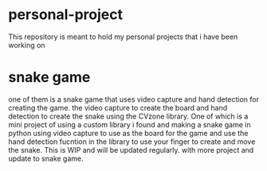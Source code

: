 # personal-project
 This repository is meant to hold my personal projects that i have been working on
 
 # snake game 
 one of them is a snake game that uses video capture and hand detection for creating the game. the video capture to create the board and hand detection to create the snake using the CVzone library. One of which is a mini project of using a custom library i found and making a snake game in python using video capture to use as the board for the game and use the hand detection fucntion in the library to use your finger to create and move the snake.
This is WIP and will be updated regularly. with more project and update to snake game.
